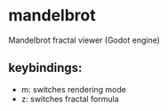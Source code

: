 # mandelbrot
Mandelbrot fractal viewer (Godot engine)

## keybindings:
- m: switches rendering mode
- z: switches fractal formula
